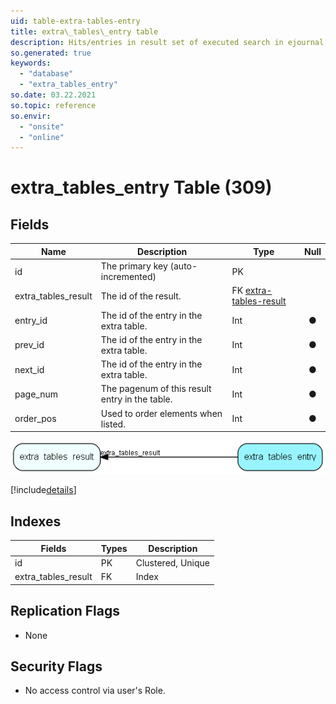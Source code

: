 ```yaml
---
uid: table-extra-tables-entry
title: extra\_tables\_entry table
description: Hits/entries in result set of executed search in ejournal extra tables
so.generated: true
keywords:
  - "database"
  - "extra_tables_entry"
so.date: 03.22.2021
so.topic: reference
so.envir:
  - "onsite"
  - "online"
---
```


# extra\_tables\_entry Table (309)

## Fields

| Name | Description | Type | Null |
|------|-------------|------|:----:|
|id|The primary key (auto-incremented)|PK| |
|extra\_tables\_result|The id of the result.|FK [extra-tables-result](extra-tables-result.md)| |
|entry\_id|The id of the entry in the extra table.|Int|&#x25CF;|
|prev\_id|The id of the entry in the extra table.|Int|&#x25CF;|
|next\_id|The id of the entry in the extra table.|Int|&#x25CF;|
|page\_num|The pagenum of this result entry in the table.|Int|&#x25CF;|
|order\_pos|Used to order elements when listed.|Int|&#x25CF;|


![extra_tables_entry table relationship diagram](./media/extra_tables_entry.png)

[!include[details](./includes/extra-tables-entry.md)]

## Indexes

| Fields | Types | Description |
|--------|-------|-------------|
|id |PK |Clustered, Unique |
|extra\_tables\_result |FK |Index |

## Replication Flags

* None

## Security Flags

* No access control via user's Role.

